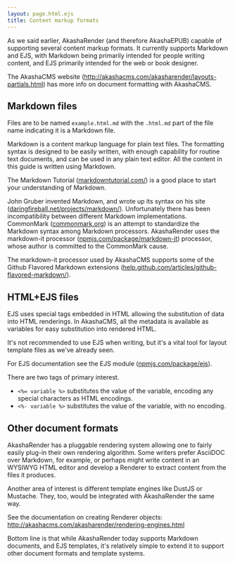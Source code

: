 ```yaml
---
layout: page.html.ejs
title: Content markup formats
---
```


As we said earlier, AkashaRender (and therefore AkashaEPUB) capable of supporting several content markup formats.  It currently supports Markdown and EJS, with Markdown being primarily intended for people writing content, and EJS primarily intended for the web or book designer.  

The AkashaCMS website (http://akashacms.com/akasharender/layouts-partials.html) has more info on document formatting with AkashaCMS.

## Markdown files

Files are to be named `example.html.md` with the `.html.md` part of the file name indicating it is a Markdown file.

Markdown is a content markup language for plain text files.  The formatting syntax is designed to be easily written, with enough capability for routine text documents, and can be used in any plain text editor.   All the content in this guide is written using Markdown.

The Markdown Tutorial ([markdowntutorial.com/](http://markdowntutorial.com/)) is a good place to start your understanding of Markdown.

John Gruber invented Markdown, and wrote up its syntax on his site ([daringfireball.net/projects/markdown/](http://daringfireball.net/projects/markdown/)).  Unfortunately there has been incompatibility between different Markdown implementations.  CommonMark ([commonmark.org](http://commonmark.org/)) is an attempt to standardize the Markdown syntax among Markdown processors.  AkashaRender uses the markdown-it processor ([npmjs.com/package/markdown-it](https://www.npmjs.com/package/markdown-it)) processor, whose author is committed to the CommonMark cause.

The markdown-it processor used by AkashaCMS supports some of the Github Flavored Markdown extensions ([help.github.com/articles/github-flavored-markdown/](https://help.github.com/articles/github-flavored-markdown/)).

## HTML+EJS files

EJS uses special tags embedded in HTML allowing the substitution of data into HTML renderings.  In AkashaCMS, all the metadata is available as variables for easy substitution into rendered HTML.

It's not recommended to use EJS when writing, but it's a vital tool for layout template files as we've already seen.

For EJS documentation see the EJS module ([npmjs.com/package/ejs](https://www.npmjs.com/package/ejs)).

There are two tags of primary interest.
* `<%= variable %>` substitutes the value of the variable, encoding any special characters as HTML encodings.
* `<%- variable %>` substitutes the value of the variable, with no encoding.

## Other document formats

AkashaRender has a pluggable rendering system allowing one to fairly easily plug-in their own rendering algorithm.  Some writers prefer AsciiDOC over Markdown, for example, or perhaps might write content in an WYSIWYG HTML editor and develop a Renderer to extract content from the files it produces.

Another area of interest is different template engines like DustJS or Mustache.  They, too, would be integrated with AkashaRender the same way.

See the documentation on creating Renderer objects:  http://akashacms.com/akasharender/rendering-engines.html

Bottom line is that while AkashaRender today supports Markdown documents, and EJS templates, it's relatively simple to extend it to support other document formats and template systems.
